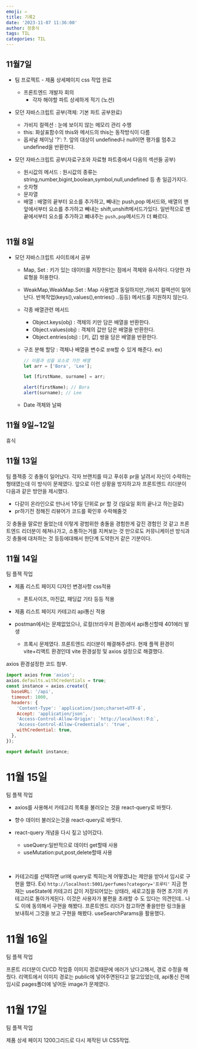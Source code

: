 ```yaml
---
emoji: ✍
title: 기록2
date: '2023-11-07 11:36:00'
author: 정중식
tags: TIL
categories: TIL
---
```


## 11월7일

- 팀 프로젝트 - 제품 상세페이지 css 작업 완료

  - 프론트엔드 개발자 회의
    - 각자 해야할 파트 상세하게 적기 (노션)

- 모던 자바스크립트 공부(객체: 기본 파트 공부완료)

  - 가비지 컬렉션 : 눈에 보이지 않는 메모리 관리 수행
  - this: 화살표함수의 this와 메서드의 this는 동작방식이 다름
  - 옵셔널 체이닝 '?': ?. 앞의 대상이 undefined나 null이면 평가를 멈추고 undefined을 반환한다.

- 모던 자바스크립트 공부(자료구조와 자료형 파트중에서 다음의 섹션들 공부)
  - 원시값의 메서드 : 원시값의 종류는 string,number,bigint,boolean,symbol,null,undefined 등 총 일곱가지다.
  - 숫자형
  - 문자열
  - 배열 : 배열의 끝부터 요소를 추가하고, 빼내는 push,pop 메서드와, 배열의 맨 앞에서부터 요소를 추가하고 빼내는 shift,unshift메서드가있다.
    일반적으로 맨 끝에서부터 요소를 추가하고 뺴내주는 `push,pop`메서드가 더 빠르다.

```toc

```

## 11월 8일

- 모던 자바스크립트 사이트에서 공부

  - Map, Set : 키가 있는 데이터를 저장한다는 점에서 객체와 유사하다.
    다양한 자료형을 허용한다.
  - WeakMap,WeakMap.Set : Map 사용법과 동일하지만,가비지 컬렉션이 일어난다. 반복작업(keys(),values(),entries() ..등등) 메서드를 지원하지 않는다.

  - 각종 배열관련 메서드

    - Object.keys(obj) : 객체의 키만 담은 배열을 반환한다.
    - Object.values(obj) : 객체의 값만 담은 배열을 반환한다.
    - Object.entries(obj) : [키, 값] 쌍을 담은 배열을 반환한다.

  - 구조 분해 할당 : 객체나 배열을 변수로 `분해`할 수 있게 해준다.
    ex)

    ```js
    // 이름과 성을 요소로 가진 배열
    let arr = ['Bora', 'Lee'];

    let [firstName, surname] = arr;

    alert(firstName); // Bora
    alert(surname); // Lee
    ```

  - Date 객체와 날짜

## 11월 9일~12일

휴식

## 11월 13일

팀 플젝중 깃 충돌이 일어났다.
각자 브랜치를 따고 푸쉬후 pr을 날려서 자신이 수락하는 형태였는데 이 방식이 문제였다.
앞으로 이런 상황을 방지하고자 프론트엔드 리더분이 다음과 같은 방안을 제시했다.

- 다같이 온라인으로 만나서 1주일 단위로 pr 할 것 (일요일 회의 끝나고 하는걸로)
- pr하기전 정해진 리뷰어가 코드를 확인후 수락해줄것

깃 충돌을 말로만 들었는데 이렇게 광범위한 충돌을 경험한게 갚진 경험인 것 같고 프론트엔드 리더분이 헤쳐나가고, 소통하는거를 지켜보는 것 만으로도 커뮤니케이션 방식과 깃 충돌에 대처하는 것 등등에대해서 한단계 도약한거 같은 기분이다.

## 11월 14일

팀 플젝 작업

- 제품 리스트 페이지 디자인 변경사항 css적용
  - 폰트사이즈, 마진값, 패딩값 기타 등등 적용 <br/>
- 제품 리스트 페이지 카테고리 api통신 적용

- postman에서는 문제없었으나, 로컬(브라우저 환경)에서 api통신할때 401에러 발생
  - 프록시 문제였다. 프론트엔드 리더분이 해결해주셨다.
    현재 플젝 환경이 vite+리액트 환경인데 vite 환경설정 및 axios 설정으로 해결했다.

axios 환경설정한 코드 첨부.

```js
import axios from 'axios';
axios.defaults.withCredentials = true;
const instance = axios.create({
  baseURL: '/api',
  timeout: 1000,
  headers: {
    'Content-Type': `application/json;charset=UTF-8`,
    Accept: 'application/json',
    'Access-Control-Allow-Origin': `http://localhost:주소`,
    'Access-Control-Allow-Credentials': 'true',
    withCredential: true,
  },
});

export default instance;
```

# 11월 15일

팀 플젝 작업

- axios를 사용해서 카테고리 목록을 불러오는 것을 react-query로 바꿧다.

- 향수 데이터 불러오는것을 react-query로 바꿧다.

- react-query 개념을 다시 짚고 넘어갔다.
  - useQuery:일반적으로 데이터 get할때 사용
  - useMutation:put,post,delete할때 사용

<br/>

- 카테고리를 선택하면 url에 query로 찍히는게 어떻겠냐는 제안을 받아서 임시로 구현을 했다.
  Ex) `http://localhost:5001/perfumes?category='프루티'`
  지금 현재는 useState에 카테고리 값이 저장되어있는 상태라, 새로고침을 하면 초기의 카테고리로 돌아가게된다.
  이것은 사용자가 불편을 초래할 수 도 있다는 의견인데.. 나도 이에 동의해서 구현을 해봤다.
  프론트엔드 리더가 참고하면 좋을만한 링크들을 보내줘서 그것을 보고 구현을 해봤다.
  useSearchParams을 활용했다.

# 11월 16일

팀 플젝 작업

프론트 리더분이 CI/CD 작업중 이미지 경로때문에 에러가 났다고해서, 경로 수정을 해줬다.
리액트에서 이미지 경로는 public에 넣어주면된다고 알고있었는데,
api통신 전에 임시로 pages폴더에 넣어둔 image가 문제였다.

# 11월 17일

팀 플젝 작업

제품 상세 페이지 1200그리드로 다시 제작된 UI CSS작업.
